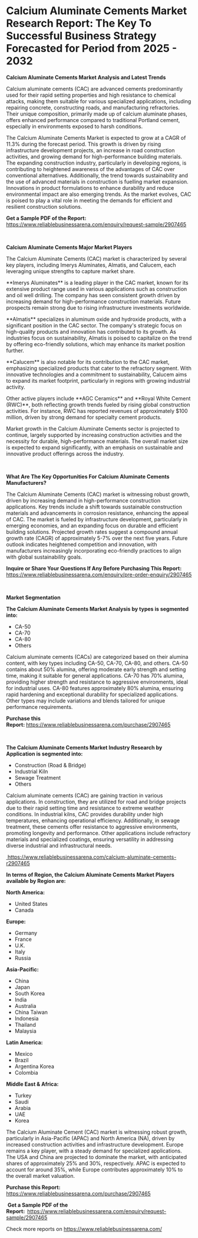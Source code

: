 <p><h1>Calcium Aluminate Cements Market Research Report: The Key To Successful Business Strategy Forecasted for Period from 2025 - 2032</h1></p><p><strong>Calcium Aluminate Cements Market Analysis and Latest Trends</strong></p>
<p><p>Calcium aluminate cements (CAC) are advanced cements predominantly used for their rapid setting properties and high resistance to chemical attacks, making them suitable for various specialized applications, including repairing concrete, constructing roads, and manufacturing refractories. Their unique composition, primarily made up of calcium aluminate phases, offers enhanced performance compared to traditional Portland cement, especially in environments exposed to harsh conditions.</p><p>The Calcium Aluminate Cements Market is expected to grow at a CAGR of 11.3% during the forecast period. This growth is driven by rising infrastructure development projects, an increase in road construction activities, and growing demand for high-performance building materials. The expanding construction industry, particularly in developing regions, is contributing to heightened awareness of the advantages of CAC over conventional alternatives. Additionally, the trend towards sustainability and the use of advanced materials in construction is fuelling market expansion. Innovations in product formulations to enhance durability and reduce environmental impact are also emerging trends. As the market evolves, CAC is poised to play a vital role in meeting the demands for efficient and resilient construction solutions.</p></p>
<p><strong>Get a Sample PDF of the Report:&nbsp;</strong> <a href="https://www.reliablebusinessarena.com/enquiry/request-sample/2907465?utm_campaign=3272&utm_medium=2&utm_source=Github&utm_content=ia&utm_term=12032025&utm_id=calcium-aluminate-cements">https://www.reliablebusinessarena.com/enquiry/request-sample/2907465</a></p>
<p>&nbsp;</p>
<p><strong>Calcium Aluminate Cements Major Market Players</strong></p>
<p><p>The Calcium Aluminate Cements (CAC) market is characterized by several key players, including Imerys Aluminates, Almatis, and Calucem, each leveraging unique strengths to capture market share.</p><p>**Imerys Aluminates** is a leading player in the CAC market, known for its extensive product range used in various applications such as construction and oil well drilling. The company has seen consistent growth driven by increasing demand for high-performance construction materials. Future prospects remain strong due to rising infrastructure investments worldwide.</p><p>**Almatis** specializes in aluminum oxide and hydroxide products, with a significant position in the CAC sector. The company's strategic focus on high-quality products and innovation has contributed to its growth. As industries focus on sustainability, Almatis is poised to capitalize on the trend by offering eco-friendly solutions, which may enhance its market position further.</p><p>**Calucem** is also notable for its contribution to the CAC market, emphasizing specialized products that cater to the refractory segment. With innovative technologies and a commitment to sustainability, Calucem aims to expand its market footprint, particularly in regions with growing industrial activity.</p><p>Other active players include **AGC Ceramics** and **Royal White Cement (RWC)**, both reflecting growth trends fueled by rising global construction activities. For instance, RWC has reported revenues of approximately $100 million, driven by strong demand for specialty cement products.</p><p>Market growth in the Calcium Aluminate Cements sector is projected to continue, largely supported by increasing construction activities and the necessity for durable, high-performance materials. The overall market size is expected to expand significantly, with an emphasis on sustainable and innovative product offerings across the industry.</p></p>
<p>&nbsp;</p>
<p><strong>What Are The Key Opportunities For Calcium Aluminate Cements Manufacturers?</strong></p>
<p><p>The Calcium Aluminate Cements (CAC) market is witnessing robust growth, driven by increasing demand in high-performance construction applications. Key trends include a shift towards sustainable construction materials and advancements in corrosion resistance, enhancing the appeal of CAC. The market is fueled by infrastructure development, particularly in emerging economies, and an expanding focus on durable and efficient building solutions. Projected growth rates suggest a compound annual growth rate (CAGR) of approximately 5-7% over the next five years. Future outlook indicates heightened competition and innovation, with manufacturers increasingly incorporating eco-friendly practices to align with global sustainability goals.</p></p>
<p><strong>Inquire or Share Your Questions If Any Before Purchasing This Report:</strong> <a href="https://www.reliablebusinessarena.com/enquiry/pre-order-enquiry/2907465?utm_campaign=3272&utm_medium=2&utm_source=Github&utm_content=ia&utm_term=12032025&utm_id=calcium-aluminate-cements">https://www.reliablebusinessarena.com/enquiry/pre-order-enquiry/2907465</a></p>
<p>&nbsp;</p>
<p><strong>Market Segmentation</strong></p>
<p><strong>The Calcium Aluminate Cements Market Analysis by types is segmented into:</strong></p>
<p><ul><li>CA-50</li><li>CA-70</li><li>CA-80</li><li>Others</li></ul></p>
<p><p>Calcium aluminate cements (CACs) are categorized based on their alumina content, with key types including CA-50, CA-70, CA-80, and others. CA-50 contains about 50% alumina, offering moderate early strength and setting time, making it suitable for general applications. CA-70 has 70% alumina, providing higher strength and resistance to aggressive environments, ideal for industrial uses. CA-80 features approximately 80% alumina, ensuring rapid hardening and exceptional durability for specialized applications. Other types may include variations and blends tailored for unique performance requirements.</p></p>
<p><strong>Purchase this Report:&nbsp;</strong><a href="https://www.reliablebusinessarena.com/purchase/2907465?utm_campaign=3272&utm_medium=2&utm_source=Github&utm_content=ia&utm_term=12032025&utm_id=calcium-aluminate-cements">https://www.reliablebusinessarena.com/purchase/2907465</a></p>
<p>&nbsp;</p>
<p><strong>The Calcium Aluminate Cements Market Industry Research by Application is segmented into:</strong></p>
<p><ul><li>Construction (Road & Bridge)</li><li>Industrial Kiln</li><li>Sewage Treatment</li><li>Others</li></ul></p>
<p><p>Calcium aluminate cements (CAC) are gaining traction in various applications. In construction, they are utilized for road and bridge projects due to their rapid setting time and resistance to extreme weather conditions. In industrial kilns, CAC provides durability under high temperatures, enhancing operational efficiency. Additionally, in sewage treatment, these cements offer resistance to aggressive environments, promoting longevity and performance. Other applications include refractory materials and specialized coatings, ensuring versatility in addressing diverse industrial and infrastructural needs.</p></p>
<p><a href="https://www.reliablebusinessarena.com/calcium-aluminate-cements-r2907465?utm_campaign=3272&utm_medium=2&utm_source=Github&utm_content=ia&utm_term=12032025&utm_id=calcium-aluminate-cements">&nbsp;https://www.reliablebusinessarena.com/calcium-aluminate-cements-r2907465</a></p>
<p><strong>In terms of Region, the Calcium Aluminate Cements Market Players available by Region are:</strong></p>
<p>
    <p> <strong> North America: </strong>
        <ul>
            <li>United States</li>
            <li>Canada</li>
        </ul>
        </p> 
    <p> <strong> Europe: </strong>
        <ul>
            <li>Germany</li>
            <li>France</li>
            <li>U.K.</li>
            <li>Italy</li>
            <li>Russia</li>
        </ul>
        </p> 
    <p> <strong> Asia-Pacific: </strong>
        <ul>
            <li>China</li>
            <li>Japan</li>
            <li>South Korea</li>
            <li>India</li>
            <li>Australia</li>
            <li>China Taiwan</li>
            <li>Indonesia</li>
            <li>Thailand</li>
            <li>Malaysia</li>
        </ul>
        </p> 
    <p> <strong> Latin America: </strong>
        <ul>
            <li>Mexico</li>
            <li>Brazil</li>
            <li>Argentina Korea</li>
            <li>Colombia</li>
        </ul>
        </p> 
    <p> <strong> Middle East & Africa: </strong>
        <ul>
            <li>Turkey</li>
            <li>Saudi</li>
            <li>Arabia</li>
            <li>UAE</li>
            <li>Korea</li>
        </ul>
    </p>
    </p>
<p><p>The Calcium Aluminate Cement (CAC) market is witnessing robust growth, particularly in Asia-Pacific (APAC) and North America (NA), driven by increased construction activities and infrastructure development. Europe remains a key player, with a steady demand for specialized applications. The USA and China are projected to dominate the market, with anticipated shares of approximately 25% and 30%, respectively. APAC is expected to account for around 35%, while Europe contributes approximately 10% to the overall market valuation.</p></p>
<p><strong>Purchase this Report: </strong><a href="https://www.reliablebusinessarena.com/purchase/2907465?utm_campaign=3272&utm_medium=2&utm_source=Github&utm_content=ia&utm_term=12032025&utm_id=calcium-aluminate-cements">https://www.reliablebusinessarena.com/purchase/2907465</a></p>
<p>&nbsp;<strong>Get a Sample PDF of the Report:&nbsp;&nbsp;</strong><a href="https://www.reliablebusinessarena.com/enquiry/request-sample/2907465?utm_campaign=3272&utm_medium=2&utm_source=Github&utm_content=ia&utm_term=12032025&utm_id=calcium-aluminate-cements">https://www.reliablebusinessarena.com/enquiry/request-sample/2907465</a></p>
<p><strong></strong></p>
<p>Check more reports on <a href="https://www.reliablebusinessarena.com/?utm_campaign=3272&utm_medium=2&utm_source=Github&utm_content=ia&utm_term=12032025&utm_id=calcium-aluminate-cements">https://www.reliablebusinessarena.com/</a></p>